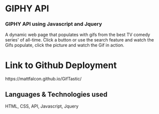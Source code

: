 <h1>GIPHY API</h1>
<h3>GIPHY API using Javascript and Jquery</h3>
<p> A dynamic web page that populates with gifs from the best TV comedy series' of all-time. Click a button or use the search feature and watch the Gifs populate, click the picture and watch the Gif in action.
</p>

<p> <h1> Link to Github Deployment</h1>
https://mattfalcon.github.io/GifTastic/
<br>
</p>

<h2>Languages & Technologies used</h2>
HTML, CSS, API, Javascript, Jquery
